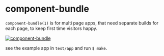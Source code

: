 # component-bundle

`component-bundle(1)` is for multi page apps, that need separate
builds for each page, to keep first time visitors happy.

[![component-bundle](https://i.cloudup.com/uATkmW3rU20/kkmBMi.png)](https://cloudup.com/cG9Jkuvwg2x)

see the example app in `test/app` and run `$ make`.
